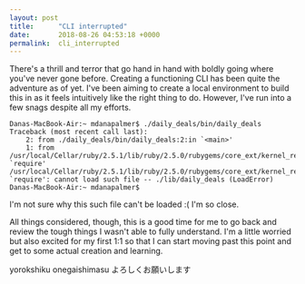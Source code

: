 ```yaml
---
layout: post
title:      "CLI interrupted"
date:       2018-08-26 04:53:18 +0000
permalink:  cli_interrupted
---
```



There's a thrill and terror that go hand in hand with boldly going where you've never gone before.  Creating a functioning CLI has been quite the adventure as of yet.  I've been aiming to create a local environment to build this in as it feels intuitively like the right thing to do.  However, I've run into a few snags despite all my efforts.

```
Danas-MacBook-Air:~ mdanapalmer$ ./daily_deals/bin/daily_deals
Traceback (most recent call last):
	2: from ./daily_deals/bin/daily_deals:2:in `<main>'
	1: from /usr/local/Cellar/ruby/2.5.1/lib/ruby/2.5.0/rubygems/core_ext/kernel_require.rb:59:in `require'
/usr/local/Cellar/ruby/2.5.1/lib/ruby/2.5.0/rubygems/core_ext/kernel_require.rb:59:in `require': cannot load such file -- ./lib/daily_deals (LoadError)
Danas-MacBook-Air:~ mdanapalmer$ 
```

I'm not sure why this such file can't be loaded :(  I'm so close.  

All things considered, though, this is a good time for me to go back and review the tough things I wasn't able to fully understand.  I'm a little worried but also excited for my first 1:1 so that I can start moving past this point and get to some actual creation and learning.

yorokshiku onegaishimasu よろしくお願いします
